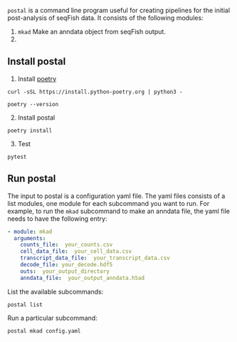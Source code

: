 `postal` is a command line program useful for creating pipelines for the
initial post-analysis of seqFish data.   It consists of the following modules:

1.  `mkad`  Make an anndata object from seqFish output.
2.  
## Install postal

1.  Install [poetry](https://python-poetry.org/docs/)

```
curl -sSL https://install.python-poetry.org | python3 -

poetry --version
```

2.  Install postal

```
poetry install
```

3.  Test

```
pytest
```

## Run postal

The input to postal is a configuration yaml file.  The yaml files consists of a list
modules, one module for each subcommand you want to run.  For example,
to run the `mkad` subcommand to make an anndata file, the yaml file needs to have the
following entry:

```yaml
- module: mkad
  arguments:
    counts_file:  your_counts.csv
    cell_data_file:  your_cell_data.csv
    transcript_data_file:  your_transcript_data.csv
    decode_file: your_decode.hdf5
    outs:  your_output_directory
	anndata_file:  your_output_anndata.h5ad
```

List the available subcommands:

```
postal list
```

Run a particular subcommand:

```
postal mkad config.yaml
```


